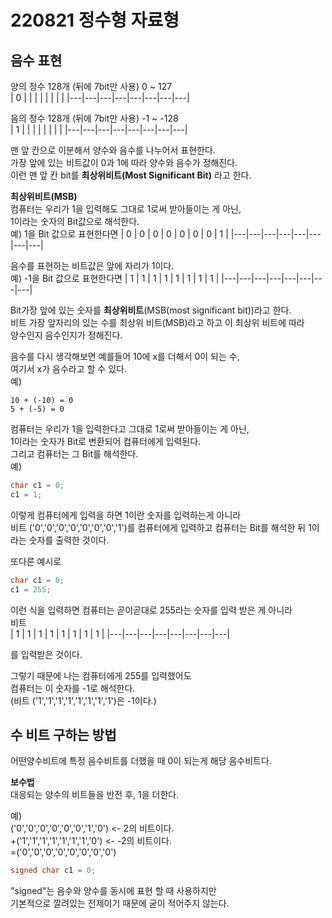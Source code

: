 # 220821 정수형 자료형  

## 음수 표현
양의 정수 128개 (뒤에 7bit만 사용) 0 ~ 127    
| 0 |   |   |   |   |   |   |   |
|---|---|---|---|---|---|---|---|

음의 정수 128개 (뒤에 7bit만 사용) -1 ~ -128  
| 1 |   |   |   |   |   |   |   |
|---|---|---|---|---|---|---|---|  

맨 앞 칸으로 이분해서 양수와 음수를 나누어서 표현한다.  
가장 앞에 있는 비트값이 0과 1에 따라 양수와 음수가 정해진다.  
이런 맨 앞 칸 bit를 **최상위비트(Most Significant Bit)** 라고 한다.   

**최상위비트(MSB)**  
컴퓨터는 우리가 1을 입력해도 그대로 1로써 받아들이는 게 아닌,  
1이라는 숫자의 Bit값으로 해석한다.    
예) 1을 Bit 값으로 표현한다면 
| 0 | 0 | 0 | 0 | 0 | 0 | 0 | 1 |
|---|---|---|---|---|---|---|---|

음수를 표현하는 비트값은 앞에 자리가 1이다.  
예) -1을 Bit 값으로 표현한다면
| 1 | 1 | 1 | 1 | 1 | 1 | 1 | 1 |
|---|---|---|---|---|---|---|---|

Bit가장 앞에 있는 숫자를 **최상위비트**(MSB(most significant bit))라고 한다.  
비트 가장 앞자리의 있는 수를 최상위 비트(MSB)라고 하고 이 최상위 비트에 따라  
양수인지 음수인지가 정해진다.

음수를 다시 생각해보면 예를들어 10에 x를 더해서 0이 되는 수,  
여기서 x가 음수라고 할 수 있다.  
예) 
```
10 + (-10) = 0  
5 + (-5) = 0
```


컴퓨터는 우리가 1을 입력한다고 그대로 1로써 받아들이는 게 아닌,  
1이라는 숫자가 Bit로 변환되어 컴퓨터에게 입력된다.  
그리고 컴퓨터는 그 Bit를 해석한다.  
예)  
```cpp
char c1 = 0;  
c1 = 1; 
```
이렇게 컴퓨터에게 입력을 하면 1이란 숫자를 입력하는게 아니라  
비트 ('0','0','0','0','0','0','0','1')를 컴퓨터에게 입력하고 컴퓨터는 Bit를 해석한 뒤 1이라는 숫자를 출력한 것이다.

 
또다른 예시로 
```cpp
char c1 = 0;
c1 = 255; 
```
이런 식을 입력하면 컴퓨터는 곧이곧대로 255라는 숫자를 입력 받은 게 아니라  
비트  
| 1 | 1 | 1 | 1 | 1 | 1 | 1 | 1 |
|---|---|---|---|---|---|---|---|

를 입력받은 것이다.  

그렇기 때문에 나는 컴퓨터에게 255를 입력했어도  
컴퓨터는 이 숫자를 -1로 해석한다.  
(비트 ('1','1','1','1','1','1','1','1')은 -1이다.)

## 수 비트 구하는 방법
어떤양수비트에 특정 음수비트를 더했을 때 0이 되는게 해당 음수비트다.

**보수법**  
대응되는 양수의 비트들을 반전 후, 1을 더한다.  

예)  
('0','0','0','0','0','0','1','0') <- 2의 비트이다.  
+('1','1','1','1','1','1','1','0') <- -2의 비트이다.  
=('0','0','0','0','0','0','0','0')

 
```cpp
signed char c1 = 0;
```

"signed"는 음수와 양수를 동시에 표현 할 때 사용하지만  
기본적으로 깔려있는 전제이기 때문에 굳이 적어주지 않는다.
